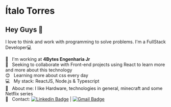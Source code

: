 # Ítalo Torres

## Hey Guys 👋
I love to think and work with programming to solve problems.
I'm a FullStack Developer:computer:

 :rocket:  &nbsp; I'm working at **4Bytes Engenharia Jr**
 <br/> :purple_heart: &nbsp; Seeking to collaborate with Front-end projects using React to learn more and more about this technology
 <br/> :blush: &nbsp; Learning more about css every day
 <br/> :computer: &nbsp; My stack: ReactJS, Node.js & Typescript
 <br/> 💬  &nbsp; About me: I like Hardware, technologies in general, minecraft and some Netflix series
 <br/> :email: &nbsp; Contact: [![Linkedin Badge](https://img.shields.io/badge/-ItaloTorres-blue?style=flat-square&logo=Linkedin&logoColor=white&link=https://www.linkedin.com/in/italo-torres/)](https://www.linkedin.com/in/italo-torres/) 
| 
[![Gmail Badge](https://img.shields.io/badge/-italotorreslima2002@gmail.com-c14438?style=flat-square&logo=Gmail&logoColor=white&link=mailto:italotorreslima2002@gmail.com)](mailto:italotorreslima2002@gmail.com)
